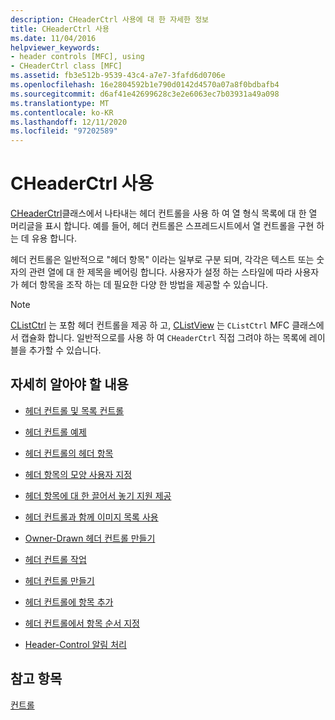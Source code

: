```yaml
---
description: CHeaderCtrl 사용에 대 한 자세한 정보
title: CHeaderCtrl 사용
ms.date: 11/04/2016
helpviewer_keywords:
- header controls [MFC], using
- CHeaderCtrl class [MFC]
ms.assetid: fb3e512b-9539-43c4-a7e7-3fafd6d0706e
ms.openlocfilehash: 16e2804592b1e790d0142d4570a07a8f0bdbafb4
ms.sourcegitcommit: d6af41e42699628c3e2e6063ec7b03931a49a098
ms.translationtype: MT
ms.contentlocale: ko-KR
ms.lasthandoff: 12/11/2020
ms.locfileid: "97202589"
---
```

# <a name="using-cheaderctrl"></a>CHeaderCtrl 사용

[CHeaderCtrl](../mfc/reference/cheaderctrl-class.md)클래스에서 나타내는 헤더 컨트롤을 사용 하 여 열 형식 목록에 대 한 열 머리글을 표시 합니다. 예를 들어, 헤더 컨트롤은 스프레드시트에서 열 컨트롤을 구현 하는 데 유용 합니다.

헤더 컨트롤은 일반적으로 "헤더 항목" 이라는 일부로 구분 되며, 각각은 텍스트 또는 숫자의 관련 열에 대 한 제목을 베어링 합니다. 사용자가 설정 하는 스타일에 따라 사용자가 헤더 항목을 조작 하는 데 필요한 다양 한 방법을 제공할 수 있습니다.

> [!NOTE]
> [CListCtrl](../mfc/reference/clistctrl-class.md) 는 포함 헤더 컨트롤을 제공 하 고, [CListView](../mfc/reference/clistview-class.md) 는 `CListCtrl` MFC 클래스에서 캡슐화 합니다. 일반적으로를 사용 하 여 `CHeaderCtrl` 직접 그려야 하는 목록에 레이블을 추가할 수 있습니다.

## <a name="what-do-you-want-to-know-more-about"></a>자세히 알아야 할 내용

- [헤더 컨트롤 및 목록 컨트롤](../mfc/header-control-and-list-control.md)

- [헤더 컨트롤 예제](../mfc/header-control-examples.md)

- [헤더 컨트롤의 헤더 항목](../mfc/header-items-in-a-header-control.md)

- [헤더 항목의 모양 사용자 지정](../mfc/customizing-the-header-item-s-appearance.md)

- [헤더 항목에 대 한 끌어서 놓기 지원 제공](../mfc/providing-drag-and-drop-support-for-header-items.md)

- [헤더 컨트롤과 함께 이미지 목록 사용](../mfc/using-image-lists-with-header-controls.md)

- [Owner-Drawn 헤더 컨트롤 만들기](../mfc/making-owner-drawn-header-controls.md)

- [헤더 컨트롤 작업](../mfc/working-with-a-header-control.md)

- [헤더 컨트롤 만들기](../mfc/creating-the-header-control.md)

- [헤더 컨트롤에 항목 추가](../mfc/adding-items-to-the-header-control.md)

- [헤더 컨트롤에서 항목 순서 지정](../mfc/ordering-items-in-the-header-control.md)

- [Header-Control 알림 처리](../mfc/processing-header-control-notifications.md)

## <a name="see-also"></a>참고 항목

[컨트롤](../mfc/controls-mfc.md)
